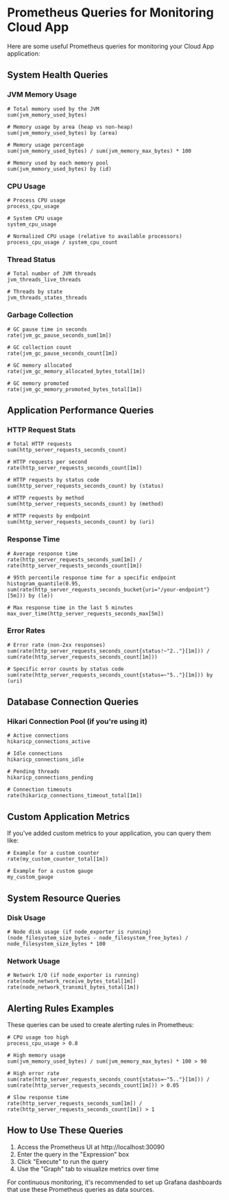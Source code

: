 # Prometheus Queries for Monitoring Cloud App

Here are some useful Prometheus queries for monitoring your Cloud App application:

## System Health Queries

### JVM Memory Usage
```
# Total memory used by the JVM
sum(jvm_memory_used_bytes)

# Memory usage by area (heap vs non-heap)
sum(jvm_memory_used_bytes) by (area)

# Memory usage percentage
sum(jvm_memory_used_bytes) / sum(jvm_memory_max_bytes) * 100

# Memory used by each memory pool
sum(jvm_memory_used_bytes) by (id)
```

### CPU Usage
```
# Process CPU usage
process_cpu_usage

# System CPU usage
system_cpu_usage

# Normalized CPU usage (relative to available processors)
process_cpu_usage / system_cpu_count
```

### Thread Status
```
# Total number of JVM threads
jvm_threads_live_threads

# Threads by state
jvm_threads_states_threads
```

### Garbage Collection
```
# GC pause time in seconds
rate(jvm_gc_pause_seconds_sum[1m])

# GC collection count
rate(jvm_gc_pause_seconds_count[1m])

# GC memory allocated
rate(jvm_gc_memory_allocated_bytes_total[1m])

# GC memory promoted
rate(jvm_gc_memory_promoted_bytes_total[1m])
```

## Application Performance Queries

### HTTP Request Stats
```
# Total HTTP requests
sum(http_server_requests_seconds_count)

# HTTP requests per second
rate(http_server_requests_seconds_count[1m])

# HTTP requests by status code
sum(http_server_requests_seconds_count) by (status)

# HTTP requests by method
sum(http_server_requests_seconds_count) by (method)

# HTTP requests by endpoint
sum(http_server_requests_seconds_count) by (uri)
```

### Response Time
```
# Average response time
rate(http_server_requests_seconds_sum[1m]) / rate(http_server_requests_seconds_count[1m])

# 95th percentile response time for a specific endpoint
histogram_quantile(0.95, sum(rate(http_server_requests_seconds_bucket{uri="/your-endpoint"}[5m])) by (le))

# Max response time in the last 5 minutes
max_over_time(http_server_requests_seconds_max[5m])
```

### Error Rates
```
# Error rate (non-2xx responses)
sum(rate(http_server_requests_seconds_count{status!~"2.."}[1m])) / sum(rate(http_server_requests_seconds_count[1m]))

# Specific error counts by status code
sum(rate(http_server_requests_seconds_count{status=~"5.."}[1m])) by (uri)
```

## Database Connection Queries

### Hikari Connection Pool (if you're using it)
```
# Active connections
hikaricp_connections_active

# Idle connections
hikaricp_connections_idle

# Pending threads
hikaricp_connections_pending

# Connection timeouts
rate(hikaricp_connections_timeout_total[1m])
```

## Custom Application Metrics

If you've added custom metrics to your application, you can query them like:

```
# Example for a custom counter
rate(my_custom_counter_total[1m])

# Example for a custom gauge
my_custom_gauge
```

## System Resource Queries

### Disk Usage
```
# Node disk usage (if node_exporter is running)
(node_filesystem_size_bytes - node_filesystem_free_bytes) / node_filesystem_size_bytes * 100
```

### Network Usage
```
# Network I/O (if node_exporter is running)
rate(node_network_receive_bytes_total[1m])
rate(node_network_transmit_bytes_total[1m])
```

## Alerting Rules Examples

These queries can be used to create alerting rules in Prometheus:

```
# CPU usage too high
process_cpu_usage > 0.8

# High memory usage
sum(jvm_memory_used_bytes) / sum(jvm_memory_max_bytes) * 100 > 90

# High error rate
sum(rate(http_server_requests_seconds_count{status=~"5.."}[1m])) / sum(rate(http_server_requests_seconds_count[1m])) > 0.05

# Slow response time
rate(http_server_requests_seconds_sum[1m]) / rate(http_server_requests_seconds_count[1m]) > 1
```

## How to Use These Queries

1. Access the Prometheus UI at http://localhost:30090
2. Enter the query in the "Expression" box
3. Click "Execute" to run the query
4. Use the "Graph" tab to visualize metrics over time

For continuous monitoring, it's recommended to set up Grafana dashboards that use these Prometheus queries as data sources.
